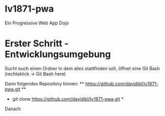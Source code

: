 # lv1871-pwa
Ein Progressive Web App Dojo


# Erster Schritt - Entwicklungsumgebung

Sucht euch einen Ordner in dem alles stattfinden soll, öffnet eine Git Bash (rechtsklick -> Git Bash here)

Dann folgendes Repository klonen:
** https://github.com/davidibl/lv1871-pwa.git **

* git clone https://github.com/davidibl/lv1871-pwa.git *

Danach 